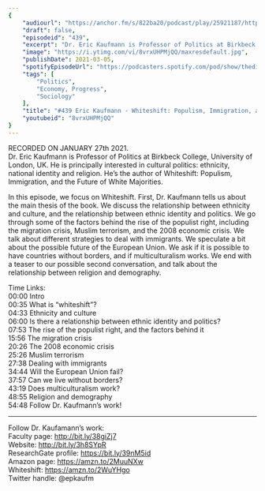 ```yaml
---
{
	"audiourl": "https://anchor.fm/s/822ba20/podcast/play/25921187/https%3A%2F%2Fd3ctxlq1ktw2nl.cloudfront.net%2Fstaging%2F2021-0-29%2Fd1f99b83-b4a9-7cf7-2729-5bd8c9e62360.m4a",
	"draft": false,
	"episodeid": "439",
	"excerpt": "Dr. Eric Kaufmann is Professor of Politics at Birkbeck College, University of London, UK.  He is principally interested in cultural politics: ethnicity, national identity and religion. He’s the author of Whiteshift: Populism, Immigration, and the Future of White Majorities.",
	"image": "https://i.ytimg.com/vi/8vrxUHPMjQQ/maxresdefault.jpg",
	"publishDate": 2021-03-05,
	"spotifyEpisodeUrl": "https://podcasters.spotify.com/pod/show/thedissenter/episodes/439-Eric-Kaufmann---Whiteshift-Populism--Immigration--and-the-Future-of-White-Majorities-epli73",
	"tags": [
		"Politics",
		"Economy, Progress",
		"Sociology"
	],
	"title": "#439 Eric Kaufmann - Whiteshift: Populism, Immigration, and the Future of White Majorities",
	"youtubeid": "8vrxUHPMjQQ"
}
---
```

RECORDED ON JANUARY 27th 2021.  
Dr. Eric Kaufmann is Professor of Politics at Birkbeck College, University of London, UK.  He is principally interested in cultural politics: ethnicity, national identity and religion. He’s the author of Whiteshift: Populism, Immigration, and the Future of White Majorities.

In this episode, we focus on Whiteshift. First, Dr. Kaufmann tells us about the main thesis of the book. We discuss the relationship between ethnicity and culture, and the relationship between ethnic identity and politics. We go through some of the factors behind the rise of the populist right, including the migration crisis, Muslim terrorism, and the 2008 economic crisis. We talk about different strategies to deal with immigrants. We speculate a bit about the possible future of the European Union. We ask if it is possible to have countries without borders, and if multiculturalism works. We end with a teaser to our possible second conversation, and talk about the relationship between religion and demography.

Time Links:  
<time>00:00</time> Intro  
<time>00:35</time> What is “whiteshift”?  
<time>04:33</time> Ethnicity and culture  
<time>06:00</time> Is there a relationship between ethnic identity and politics?  
<time>07:53</time> The rise of the populist right, and the factors behind it   
<time>15:56</time> The migration crisis  
<time>20:26</time> The 2008 economic crisis  
<time>25:26</time> Muslim terrorism  
<time>27:38</time> Dealing with immigrants  
<time>34:44</time> Will the European Union fail?  
<time>37:57</time> Can we live without borders?  
<time>43:19</time> Does multiculturalism work?  
<time>48:55</time> Religion and demography  
<time>54:48</time> Follow Dr. Kaufmann’s work!

---

Follow Dr. Kaufamann’s work:  
Faculty page: http://bit.ly/38giZj7  
Website: http://bit.ly/3h8SYpR  
ResearchGate profile: https://bit.ly/39nM5id  
Amazon page: https://amzn.to/2MuuNXw  
Whiteshift: https://amzn.to/2WuYHgo  
Twitter handle: @epkaufm

